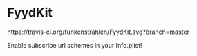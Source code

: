 # FyydKit

https://travis-ci.org/funkenstrahlen/FyydKit.svg?branch=master

Enable subscribe url schemes in your Info.plist!

